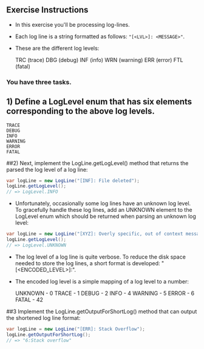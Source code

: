 ## Exercise Instructions 

- In this exercise you'll be processing log-lines.


- Each log line is a string formatted as follows: `"[<LVL>]: <MESSAGE>"`.


- These are the different log levels:

    TRC (trace)
    DBG (debug)
    INF (info)
    WRN (warning)
    ERR (error)
    FTL (fatal)

### You have three tasks.

## 1) Define a LogLevel enum that has six elements corresponding to the above log levels.

    TRACE
    DEBUG
    INFO
    WARNING
    ERROR
    FATAL

##2) Next, implement the LogLine.getLogLevel() method that returns the parsed the log level of a log line:

```java
var logLine = new LogLine("[INF]: File deleted");
logLine.getLogLevel();
// => LogLevel.INFO
```

-	Unfortunately, occasionally some log lines have an unknown log level. To gracefully handle these log lines, add an UNKNOWN element to the LogLevel enum which should be returned when parsing an unknown log level:

```java
var logLine = new LogLine("[XYZ]: Overly specific, out of context message");
logLine.getLogLevel();
// => LogLevel.UNKNOWN
```


-	The log level of a log line is quite verbose. To reduce the disk space needed to store the log lines, a short format is developed: "[<ENCODED_LEVEL>]:<MESSAGE>".


-	The encoded log level is a simple mapping of a log level to a number:

    UNKNOWN - 0
    TRACE - 1
    DEBUG - 2
    INFO - 4
    WARNING - 5
    ERROR - 6
    FATAL - 42

##3 Implement the LogLine.getOutputForShortLog() method that can output the shortened log line format:

```java
var logLine = new LogLine("[ERR]: Stack Overflow");
logLine.getOutputForShortLog();
// => "6:Stack overflow"
```

